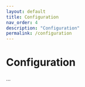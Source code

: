 ```yaml
---
layout: default
title: Configuration
nav_order: 4
description: "Configuration"
permalink: /configuration
---
```


# Configuration
...